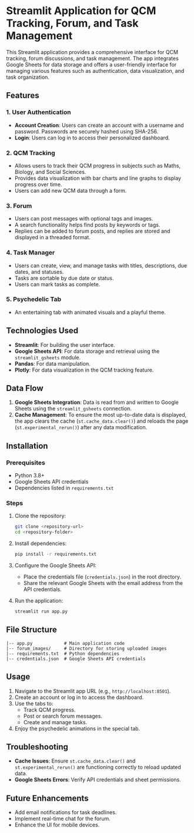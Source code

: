 # Streamlit Application for QCM Tracking, Forum, and Task Management

This Streamlit application provides a comprehensive interface for QCM tracking, forum discussions, and task management. The app integrates Google Sheets for data storage and offers a user-friendly interface for managing various features such as authentication, data visualization, and task organization.

## Features

### 1. **User Authentication**
- **Account Creation**: Users can create an account with a username and password. Passwords are securely hashed using SHA-256.
- **Login**: Users can log in to access their personalized dashboard.

### 2. **QCM Tracking**
- Allows users to track their QCM progress in subjects such as Maths, Biology, and Social Sciences.
- Provides data visualization with bar charts and line graphs to display progress over time.
- Users can add new QCM data through a form.

### 3. **Forum**
- Users can post messages with optional tags and images.
- A search functionality helps find posts by keywords or tags.
- Replies can be added to forum posts, and replies are stored and displayed in a threaded format.

### 4. **Task Manager**
- Users can create, view, and manage tasks with titles, descriptions, due dates, and statuses.
- Tasks are sortable by due date or status.
- Users can mark tasks as complete.

### 5. **Psychedelic Tab**
- An entertaining tab with animated visuals and a playful theme.

## Technologies Used
- **Streamlit**: For building the user interface.
- **Google Sheets API**: For data storage and retrieval using the `streamlit_gsheets` module.
- **Pandas**: For data manipulation.
- **Plotly**: For data visualization in the QCM tracking feature.

## Data Flow
1. **Google Sheets Integration**: Data is read from and written to Google Sheets using the `streamlit_gsheets` connection.
2. **Cache Management**: To ensure the most up-to-date data is displayed, the app clears the cache (`st.cache_data.clear()`) and reloads the page (`st.experimental_rerun()`) after any data modification.

## Installation

### Prerequisites
- Python 3.8+
- Google Sheets API credentials
- Dependencies listed in `requirements.txt`

### Steps
1. Clone the repository:
   ```bash
   git clone <repository-url>
   cd <repository-folder>
   ```

2. Install dependencies:
   ```bash
   pip install -r requirements.txt
   ```

3. Configure the Google Sheets API:
   - Place the credentials file (`credentials.json`) in the root directory.
   - Share the relevant Google Sheets with the email address from the API credentials.

4. Run the application:
   ```bash
   streamlit run app.py
   ```

## File Structure
```
|-- app.py            # Main application code
|-- forum_images/     # Directory for storing uploaded images
|-- requirements.txt  # Python dependencies
|-- credentials.json  # Google Sheets API credentials
```

## Usage
1. Navigate to the Streamlit app URL (e.g., `http://localhost:8501`).
2. Create an account or log in to access the dashboard.
3. Use the tabs to:
   - Track QCM progress.
   - Post or search forum messages.
   - Create and manage tasks.
4. Enjoy the psychedelic animations in the special tab.

## Troubleshooting
- **Cache Issues**: Ensure `st.cache_data.clear()` and `st.experimental_rerun()` are functioning correctly to reload updated data.
- **Google Sheets Errors**: Verify API credentials and sheet permissions.

## Future Enhancements
- Add email notifications for task deadlines.
- Implement real-time chat for the forum.
- Enhance the UI for mobile devices.


